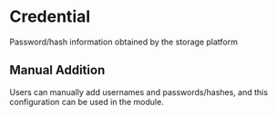 # Credential

Password/hash information obtained by the storage platform

## Manual Addition

Users can manually add usernames and passwords/hashes, and this configuration can be used in the module.